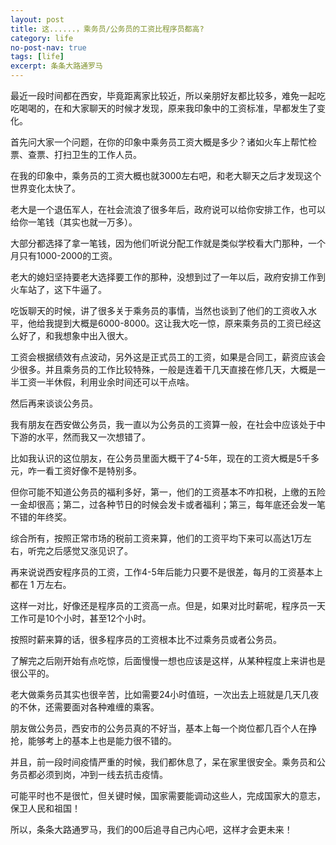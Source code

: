 ```yaml
---
layout: post
title: 这......，乘务员/公务员的工资比程序员都高?
category: life
no-post-nav: true
tags: [life]
excerpt: 条条大路通罗马
---
```


最近一段时间都在西安，毕竟距离家比较近，所以亲朋好友都比较多，难免一起吃吃喝喝的，在和大家聊天的时候才发现，原来我印象中的工资标准，早都发生了变化。

首先问大家一个问题，在你的印象中乘务员工资大概是多少？诸如火车上帮忙检票、查票、打扫卫生的工作人员。

在我的印象中，乘务员的工资大概也就3000左右吧，和老大聊天之后才发现这个世界变化太快了。

老大是一个退伍军人，在社会流浪了很多年后，政府说可以给你安排工作，也可以给你一笔钱（其实也就一万多）。

大部分都选择了拿一笔钱，因为他们听说分配工作就是类似学校看大门那种，一个月只有1000-2000的工资。

老大的媳妇坚持要老大选择要工作的那种，没想到过了一年以后，政府安排工作到火车站了，这下牛逼了。

吃饭聊天的时候，讲了很多关于乘务员的事情，当然也谈到了他们的工资收入水平，他给我提到大概是6000-8000。这让我大吃一惊，原来乘务员的工资已经这么好了，和我想象中出入很大。

工资会根据绩效有点波动，另外这是正式员工的工资，如果是合同工，薪资应该会少很多。并且乘务员的工作比较特殊，一般是连着干几天直接在修几天，大概是一半工资一半休假，利用业余时间还可以干点啥。

然后再来谈谈公务员。

我有朋友在西安做公务员，我一直以为公务员的工资算一般，在社会中应该处于中下游的水平，然而我又一次想错了。

比如我认识的这位朋友，在公务员里面大概干了4-5年，现在的工资大概是5千多元，咋一看工资好像不是特别多。

但你可能不知道公务员的福利多好，第一，他们的工资基本不咋扣税，上缴的五险一金却很高；第二，过各种节日的时候会发卡或者福利；第三，每年底还会发一笔不错的年终奖。

综合所有，按照正常市场的税前工资来算，他们的工资平均下来可以高达1万左右，听完之后感觉又涨见识了。

再来说说西安程序员的工资，工作4-5年后能力只要不是很差，每月的工资基本上都在 1 万左右。

这样一对比，好像还是程序员的工资高一点。但是，如果对比时薪呢，程序员一天工作可是10个小时，甚至12个小时。

按照时薪来算的话，很多程序员的工资根本比不过乘务员或者公务员。

了解完之后刚开始有点吃惊，后面慢慢一想也应该是这样，从某种程度上来讲也是很公平的。

老大做乘务员其实也很辛苦，比如需要24小时值班，一次出去上班就是几天几夜的不休，还需要面对各种难缠的乘客。

朋友做公务员，西安市的公务员真的不好当，基本上每一个岗位都几百个人在挣抢，能够考上的基本上也是能力很不错的。

并且，前一段时间疫情严重的时候，我们都休息了，呆在家里很安全。乘务员和公务员都必须到岗，冲到一线去抗击疫情。

可能平时也不是很忙，但关键时候，国家需要能调动这些人，完成国家大的意志，保卫人民和祖国！

所以，条条大路通罗马，我们的00后追寻自己内心吧，这样才会更未来！
